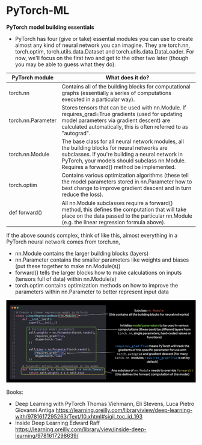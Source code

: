 # PyTorch-ML

**PyTorch model building essentials**
- PyTorch has four (give or take) essential modules you can use to create almost any kind of neural network you can imagine.
They are torch.nn, torch.optim, torch.utils.data.Dataset and torch.utils.data.DataLoader. For now, we'll focus on the first two and get to the other two later (though you may be able to guess what they do).

| PyTorch module | What does it do? |
| ----- | -----|
|  torch.nn | Contains all of the building blocks for computational graphs (essentially a series of computations executed in a particular way).|
| torch.nn.Parameter | Stores tensors that can be used with nn.Module. If requires_grad=True gradients (used for updating model parameters via gradient descent) are calculated automatically, this is often referred to as "autograd".|
| torch.nn.Module | The base class for all neural network modules, all the building blocks for neural networks are subclasses. If you're building a neural network in PyTorch, your models should subclass nn.Module. Requires a forward() method be implemented.|
| torch.optim | Contains various optimization algorithms (these tell the model parameters stored in nn.Parameter how to best change to improve gradient descent and in turn reduce the loss).|
| def forward() | All nn.Module subclasses require a forward() method, this defines the computation that will take place on the data passed to the particular nn.Module (e.g. the linear regression formula above).|

If the above sounds complex, think of like this, almost everything in a PyTorch neural network comes from torch.nn,
- nn.Module contains the larger building blocks (layers)
- nn.Parameter contains the smaller parameters like weights and biases (put these together to make nn.Module(s))
- forward() tells the larger blocks how to make calculations on inputs (tensors full of data) within nn.Module(s)
- torch.optim contains optimization methods on how to improve the parameters within nn.Parameter to better represent input data

![Image](https://github.com/andysingal/PyTorch-ML/blob/main/Images/Screen%20Shot%202023-04-08%20at%206.59.59%20PM.png)

Books:
- Deep Learning with PyTorch Thomas Viehmann, Eli Stevens, Luca Pietro Giovanni Antiga https://learning.oreilly.com/library/view/deep-learning-with/9781617295263/Text/10.xhtml#sigil_toc_id_193
- Inside Deep Learning Edward Raff https://learning.oreilly.com/library/view/inside-deep-learning/9781617298639/ 
